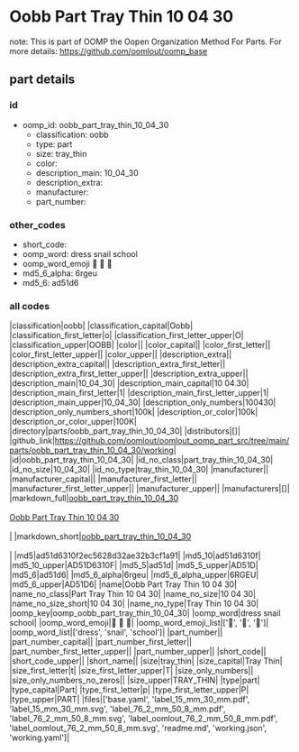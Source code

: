 # Oobb Part Tray Thin 10 04 30  

note: This is part of OOMP the Oopen Organization Method For Parts. For more details: https://github.com/oomlout/oomp_base

##  part details





### id
* oomp_id: oobb_part_tray_thin_10_04_30
  * classification: oobb
  * type: part
  * size: tray_thin
  * color: 
  * description_main: 10_04_30
  * description_extra: 
  * manufacturer: 
  * part_number: 

### other_codes
* short_code: 
* oomp_word: dress snail school
* oomp_word_emoji :dress: :snail: :school:
* md5_6_alpha: 6rgeu
* md5_6: ad51d6

### all codes 
|classification|oobb|
|classification_capital|Oobb|
|classification_first_letter|o|
|classification_first_letter_upper|O|
|classification_upper|OOBB|
|color||
|color_capital||
|color_first_letter||
|color_first_letter_upper||
|color_upper||
|description_extra||
|description_extra_capital||
|description_extra_first_letter||
|description_extra_first_letter_upper||
|description_extra_upper||
|description_main|10_04_30|
|description_main_capital|10 04.30|
|description_main_first_letter|1|
|description_main_first_letter_upper|1|
|description_main_upper|10_04_30|
|description_only_numbers|100430|
|description_only_numbers_short|100k|
|description_or_color|100k|
|description_or_color_upper|100K|
|directory|parts/oobb_part_tray_thin_10_04_30|
|distributors|[]|
|github_link|https://github.com/oomlout/oomlout_oomp_part_src/tree/main/parts/oobb_part_tray_thin_10_04_30/working|
|id|oobb_part_tray_thin_10_04_30|
|id_no_class|part_tray_thin_10_04_30|
|id_no_size|10_04_30|
|id_no_type|tray_thin_10_04_30|
|manufacturer||
|manufacturer_capital||
|manufacturer_first_letter||
|manufacturer_first_letter_upper||
|manufacturer_upper||
|manufacturers|[]|
|markdown_full|[oobb_part_tray_thin_10_04_30](https://github.com/oomlout/oomlout_oomp_part_src/tree/main/parts/oobb_part_tray_thin_10_04_30/working)<br>[](https://github.com/oomlout/oomlout_oomp_part_src/tree/main/parts/oobb_part_tray_thin_10_04_30/working)<br>[Oobb Part Tray Thin 10 04 30](https://github.com/oomlout/oomlout_oomp_part_src/tree/main/parts/oobb_part_tray_thin_10_04_30/working)<br><br>|
|markdown_short|[oobb_part_tray_thin_10_04_30](https://github.com/oomlout/oomlout_oomp_part_src/tree/main/parts/oobb_part_tray_thin_10_04_30/working)<br><br>|
|md5|ad51d6310f2ec5628d32ae32b3cf1a91|
|md5_10|ad51d6310f|
|md5_10_upper|AD51D6310F|
|md5_5|ad51d|
|md5_5_upper|AD51D|
|md5_6|ad51d6|
|md5_6_alpha|6rgeu|
|md5_6_alpha_upper|6RGEU|
|md5_6_upper|AD51D6|
|name|Oobb Part Tray Thin 10 04 30|
|name_no_class|Part Tray Thin 10 04 30|
|name_no_size|10 04 30|
|name_no_size_short|10 04 30|
|name_no_type|Tray Thin 10 04 30|
|oomp_key|oomp_oobb_part_tray_thin_10_04_30|
|oomp_word|dress snail school|
|oomp_word_emoji|:dress: :snail: :school:|
|oomp_word_emoji_list|[':dress:', ':snail:', ':school:']|
|oomp_word_list|['dress', 'snail', 'school']|
|part_number||
|part_number_capital||
|part_number_first_letter||
|part_number_first_letter_upper||
|part_number_upper||
|short_code||
|short_code_upper||
|short_name||
|size|tray_thin|
|size_capital|Tray Thin|
|size_first_letter|t|
|size_first_letter_upper|T|
|size_only_numbers||
|size_only_numbers_no_zeros||
|size_upper|TRAY_THIN|
|type|part|
|type_capital|Part|
|type_first_letter|p|
|type_first_letter_upper|P|
|type_upper|PART|
|files|['base.yaml', 'label_15_mm_30_mm.pdf', 'label_15_mm_30_mm.svg', 'label_76_2_mm_50_8_mm.pdf', 'label_76_2_mm_50_8_mm.svg', 'label_oomlout_76_2_mm_50_8_mm.pdf', 'label_oomlout_76_2_mm_50_8_mm.svg', 'readme.md', 'working.json', 'working.yaml']|
